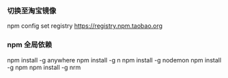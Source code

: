 
### 切换至淘宝镜像
npm config set registry https://registry.npm.taobao.org

### npm 全局依赖

npm install -g anywhere
npm install -g n
npm install -g nodemon
npm install -g npm
npm install -g nrm
